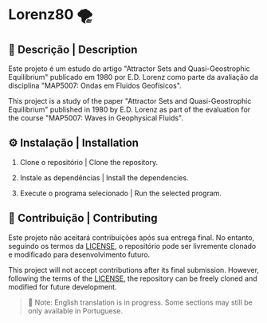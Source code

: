 # Lorenz80 🌪️

## 📝 Descrição | Description

Este projeto é um estudo do artigo "Attractor Sets and Quasi-Geostrophic Equilibrium" publicado em 1980 por E.D. Lorenz como parte da avaliação da disciplina "MAP5007: Ondas em Fluidos Geofísicos".

This project is a study of the paper "Attractor Sets and Quasi-Geostrophic Equilibrium" published in 1980 by E.D. Lorenz as part of the evaluation for the course "MAP5007: Waves in Geophysical Fluids".

## ⚙️ Instalação | Installation

1. Clone o repositório | Clone the repository.

2. Instale as dependências | Install the dependencies.

3. Execute o programa selecionado | Run the selected program.

## 🤝 Contribuição | Contributing

Este projeto não aceitará contribuições após sua entrega final. No entanto, seguindo os termos da [LICENSE](./LICENSE), o repositório pode ser livremente clonado e modificado para desenvolvimento futuro.

This project will not accept contributions after its final submission. However, following the terms of the [LICENSE](./LICENSE), the repository can be freely cloned and modified for future development.


> 🔄 Note: English translation is in progress. Some sections may still be only available in Portuguese.
